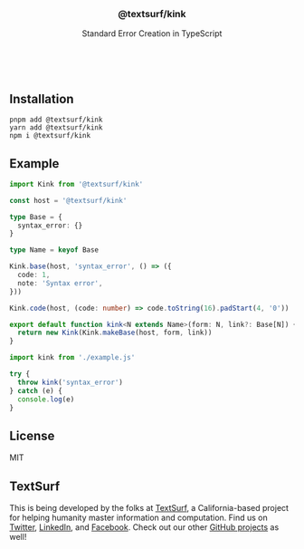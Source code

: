 <br/>
<br/>
<br/>
<br/>
<br/>
<br/>
<br/>

<h3 align='center'>@textsurf/kink</h3>
<p align='center'>
  Standard Error Creation in TypeScript
</p>

<br/>
<br/>
<br/>

## Installation

```
pnpm add @textsurf/kink
yarn add @textsurf/kink
npm i @textsurf/kink
```

## Example

```ts
import Kink from '@textsurf/kink'

const host = '@textsurf/kink'

type Base = {
  syntax_error: {}
}

type Name = keyof Base

Kink.base(host, 'syntax_error', () => ({
  code: 1,
  note: 'Syntax error',
}))

Kink.code(host, (code: number) => code.toString(16).padStart(4, '0'))

export default function kink<N extends Name>(form: N, link?: Base[N]) {
  return new Kink(Kink.makeBase(host, form, link))
}
```

```ts
import kink from './example.js'

try {
  throw kink('syntax_error')
} catch (e) {
  console.log(e)
}
```

## License

MIT

## TextSurf

This is being developed by the folks at [TextSurf](https://text.surf), a
California-based project for helping humanity master information and
computation. Find us on [Twitter](https://twitter.com/textsurf),
[LinkedIn](https://www.linkedin.com/company/textsurf), and
[Facebook](https://www.facebook.com/textsurf). Check out our other
[GitHub projects](https://github.com/textsurf) as well!
